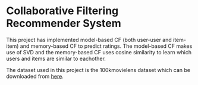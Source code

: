 # Collaborative Filtering Recommender System

This project has implemented model-based CF (both user-user and item-item) and memory-based CF to predict ratings. The model-based CF makes use of SVD and the memory-based CF uses cosine similarity to learn which users and items are similar to eachother. 

The dataset used in this project is the 100kmovielens dataset which can be downloaded from [here](https://files.grouplens.org/datasets/movielens/ml-100k.zip).

